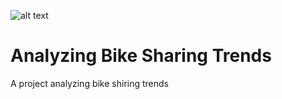 ![alt text](https://github.com/peiyiHong/Bike-sharing-trends/blob/master/bike_shire.png)

# Analyzing Bike Sharing Trends

A project analyzing bike shiring trends
